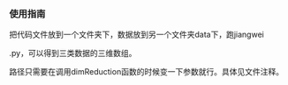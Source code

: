 ### 使用指南 ###

把代码文件放到一个文件夹下，数据放到另一个文件夹data下，跑jiangwei

.py，可以得到三类数据的三维数组。

路径只需要在调用dimReduction函数的时候变一下参数就行。具体见文件注释。


